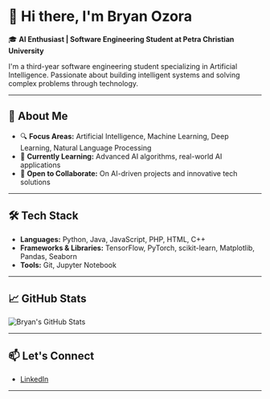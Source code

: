 # 👋 Hi there, I'm Bryan Ozora

🎓 **AI Enthusiast | Software Engineering Student at Petra Christian University**

I'm a third-year software engineering student specializing in Artificial Intelligence. Passionate about building intelligent systems and solving complex problems through technology.

---

## 🧠 About Me

- 🔍 **Focus Areas:** Artificial Intelligence, Machine Learning, Deep Learning, Natural Language Processing  
- 🌱 **Currently Learning:** Advanced AI algorithms, real-world AI applications  
- 🤝 **Open to Collaborate:** On AI-driven projects and innovative tech solutions  

---

## 🛠️ Tech Stack

- **Languages:** Python, Java, JavaScript, PHP, HTML, C++  
- **Frameworks & Libraries:** TensorFlow, PyTorch, scikit-learn, Matplotlib, Pandas, Seaborn
- **Tools:** Git, Jupyter Notebook  

---

## 📈 GitHub Stats

![Bryan's GitHub Stats](https://github-readme-stats.vercel.app/api?username=bryanozora&show_icons=true&theme=default)

---

## 📫 Let's Connect

- [LinkedIn](https://www.linkedin.com/in/bryan-ozora/)

---
